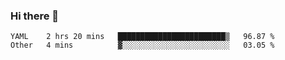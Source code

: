 ### Hi there 👋

<!--
**yeya24/yeya24** is a ✨ _special_ ✨ repository because its `README.md` (this file) appears on your GitHub profile.

Here are some ideas to get you started:

- 🔭 I’m currently working on ...
- 🌱 I’m currently learning ...
- 👯 I’m looking to collaborate on ...
- 🤔 I’m looking for help with ...
- 💬 Ask me about ...
- 📫 How to reach me: ...
- 😄 Pronouns: ...
- ⚡ Fun fact: ...
-->

<!--START_SECTION:waka-->

```text
YAML    2 hrs 20 mins   ████████████████████████▒   96.87 %
Other   4 mins          ▓░░░░░░░░░░░░░░░░░░░░░░░░   03.05 %
```

<!--END_SECTION:waka-->

